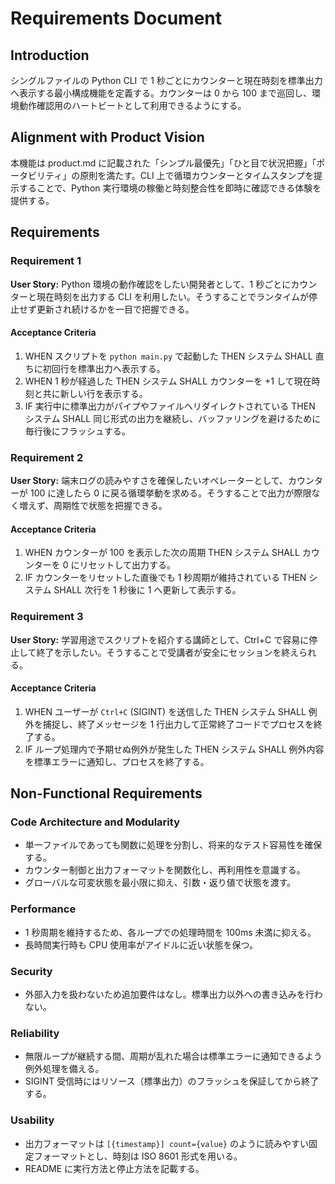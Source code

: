 # Requirements Document

## Introduction
シングルファイルの Python CLI で 1 秒ごとにカウンターと現在時刻を標準出力へ表示する最小構成機能を定義する。カウンターは 0 から 100 まで巡回し、環境動作確認用のハートビートとして利用できるようにする。

## Alignment with Product Vision
本機能は product.md に記載された「シンプル最優先」「ひと目で状況把握」「ポータビリティ」の原則を満たす。CLI 上で循環カウンターとタイムスタンプを提示することで、Python 実行環境の稼働と時刻整合性を即時に確認できる体験を提供する。

## Requirements

### Requirement 1

**User Story:** Python 環境の動作確認をしたい開発者として、1 秒ごとにカウンターと現在時刻を出力する CLI を利用したい。そうすることでランタイムが停止せず更新され続けるかを一目で把握できる。

#### Acceptance Criteria
1. WHEN スクリプトを `python main.py` で起動した THEN システム SHALL 直ちに初回行を標準出力へ表示する。
2. WHEN 1 秒が経過した THEN システム SHALL カウンターを +1 して現在時刻と共に新しい行を表示する。
3. IF 実行中に標準出力がパイプやファイルへリダイレクトされている THEN システム SHALL 同じ形式の出力を継続し、バッファリングを避けるために毎行後にフラッシュする。

### Requirement 2

**User Story:** 端末ログの読みやすさを確保したいオペレーターとして、カウンターが 100 に達したら 0 に戻る循環挙動を求める。そうすることで出力が際限なく増えず、周期性で状態を把握できる。

#### Acceptance Criteria
1. WHEN カウンターが 100 を表示した次の周期 THEN システム SHALL カウンターを 0 にリセットして出力する。
2. IF カウンターをリセットした直後でも 1 秒周期が維持されている THEN システム SHALL 次行を 1 秒後に 1 へ更新して表示する。

### Requirement 3

**User Story:** 学習用途でスクリプトを紹介する講師として、Ctrl+C で容易に停止して終了を示したい。そうすることで受講者が安全にセッションを終えられる。

#### Acceptance Criteria
1. WHEN ユーザーが `Ctrl+C` (SIGINT) を送信した THEN システム SHALL 例外を捕捉し、終了メッセージを 1 行出力して正常終了コードでプロセスを終了する。
2. IF ループ処理内で予期せぬ例外が発生した THEN システム SHALL 例外内容を標準エラーに通知し、プロセスを終了する。

## Non-Functional Requirements

### Code Architecture and Modularity
- 単一ファイルであっても関数に処理を分割し、将来的なテスト容易性を確保する。
- カウンター制御と出力フォーマットを関数化し、再利用性を意識する。
- グローバルな可変状態を最小限に抑え、引数・返り値で状態を渡す。

### Performance
- 1 秒周期を維持するため、各ループでの処理時間を 100ms 未満に抑える。
- 長時間実行時も CPU 使用率がアイドルに近い状態を保つ。

### Security
- 外部入力を扱わないため追加要件はなし。標準出力以外への書き込みを行わない。

### Reliability
- 無限ループが継続する間、周期が乱れた場合は標準エラーに通知できるよう例外処理を備える。
- SIGINT 受信時にはリソース（標準出力）のフラッシュを保証してから終了する。

### Usability
- 出力フォーマットは `[{timestamp}] count={value}` のように読みやすい固定フォーマットとし、時刻は ISO 8601 形式を用いる。
- README に実行方法と停止方法を記載する。
